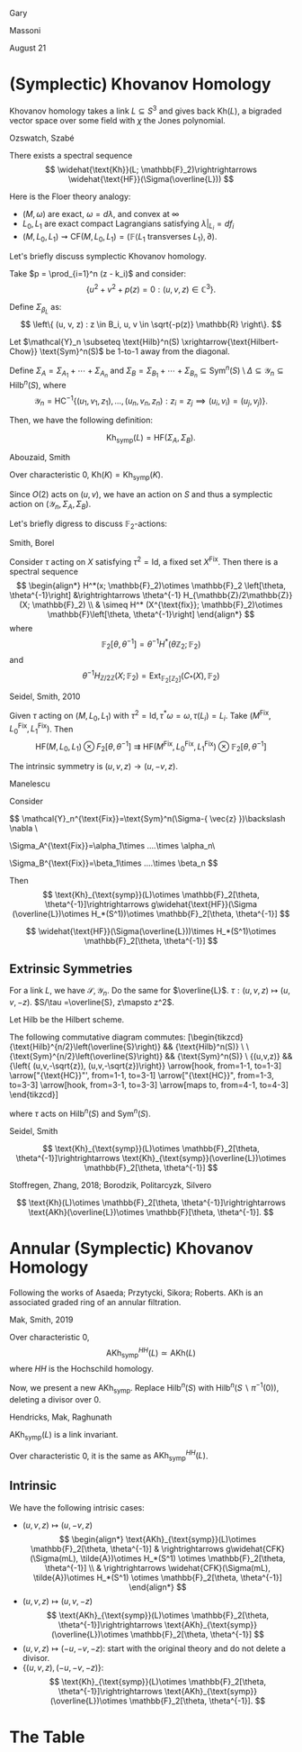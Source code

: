 <link href="../whirlwind.css" rel="stylesheet">

<whirlheader>
    <p>Gary</p>
    <p>Massoni</p>
    <p>August 21</p>
</whirlheader>

# (Symplectic) Khovanov Homology

Khovanov homology takes a link $L\subseteq S^3$ and gives back $\text{Kh}(L)$, a bigraded vector space over some field with $\chi$ the Jones polynomial. 

<theorem>
<src>Ozswatch, Szabé</src>

There exists a spectral sequence 
$$
\widehat{\text{Kh}}(L; \mathbb{F}_2)\rightrightarrows \widehat{\text{HF}}(\Sigma(\overline{L}))
$$

</theorem>

Here is the Floer theory analogy:
- $(M,\omega)$ are exact, $\omega = d\lambda$, and convex at $\infty$
- $L_0, L_1$ are exact compact Lagrangians satisfying $\lambda|_{L_i}=df_i$
- $(M, L_0,L_1)\rightsquigarrow \text{CF}(M, L_0,L_1) = (\mathbb{F} \langle L_1 \text{ transverses }L_1 \rangle, \partial)$.

Let's briefly discuss symplectic Khovanov homology. 

Take $p = \prod_{i=1}^n (z - k_i)$ and consider:
$$
\left\{ u^2 + v^2 + p(z) = 0 : (u, v, z) \in \mathbb{C}^3 \right\}.
$$

Define $\Sigma_{\beta_L}$ as:
$$
\left\{ (u, v, z) : z \in B_i, u, v \in \sqrt{-p(z)} \mathbb{R} \right\}.
$$

Let $\mathcal{Y}_n \subseteq \text{Hilb}^n(S) \xrightarrow{\text{Hilbert-Chow}} \text{Sym}^n(S)$ be 1-to-1 away from the diagonal.

Define $\Sigma_A = \Sigma_{A_1} + \cdots + \Sigma_{A_n}$ and $\Sigma_B = \Sigma_{B_1} + \cdots + \Sigma_{B_n} \subseteq \text{Sym}^n(S) \setminus \Delta \subseteq \mathcal{Y}_n \subseteq \text{Hilb}^n(S)$, where
$$
\mathcal{Y}_n = \text{HC}^{-1}\left\{ (u_1, v_1, z_1), \ldots, (u_n, v_n, z_n) : z_i = z_j \implies (u_i, v_i) = (u_j, v_j) \right\}.
$$

Then, we have the following definition:

<definition>

$$
\text{Kh}_{\text{symp}}(L) = \text{HF}(\Sigma_A, \Sigma_B).
$$

</definition>

<theorem>
<src>Abouzaid, Smith</src>

Over characteristic 0, $\text{Kh}(K)=\text{Kh}_{\text{symp}}(K)$.

</theorem>

Since $O(2)$ acts on $(u,v)$, we have an action on $S$ and thus a symplectic action on $(\mathcal{Y}_n, \Sigma_A, \Sigma_B)$.

Let's briefly digress to discuss $\mathbb{F}_2$-actions:

<example>
<src>Smith, Borel</src>

Consider $\tau$ acting on $X$ satisfying $\tau^2 = \text{Id}$, a fixed set $X^{\text{Fix}}$. Then there is a spectral sequence 
$$
\begin{align*}
H^*(x; \mathbb{F}_2)\otimes \mathbb{F}_2 \left[\theta, \theta^{-1}\right] &\rightrightarrows \theta^{-1} H_{\mathbb{Z}/2\mathbb{Z}}(X; \mathbb{F}_2) \\
& \simeq H^* (X^{\text{fix}}; \mathbb{F}_2)\otimes \mathbb{F}\left[\theta, \theta^{-1}\right]
\end{align*}
$$
where 
$$\mathbb{F}_2\left[\theta, \theta^{-1}\right] = \theta^{-1}H^*(\theta \mathbb{Z}_2; \mathbb{F}_2)
$$
and 
$$
\theta^{-1} H_{\mathbb{Z}/2\mathbb{Z}}(X; \mathbb{F}_2) = \text{Ext}_{\mathbb{F}_2\left[\mathbb{Z}_2 \right]}(C_*(X), \mathbb{F}_2)
$$

</example>

<example>
<src>Seidel, Smith, 2010</src>

Given $\tau$ acting on $(M,L_0, L_1)$ with $\tau^2 = \text{Id}, \tau^*\omega = \omega, \tau(L_i)=L_i$. Take $(M^{\text{Fix}},L_0^{\text{Fix}}, L_1^{\text{Fix}})$. Then
$$
\text{HF}(M, L_0, L_1)\otimes F_2[\theta, \theta^{-1}]\rightrightarrows \text{HF}(M^{\text{Fix}},L_0^{\text{Fix}}, L_1^{\text{Fix}})\otimes \mathbb{F}_2 [\theta, \theta^{-1}]
$$

</example>

The intrinsic symmetry is $(u,v,z)\to (u, -v,z)$.

<theorem>
<src>Manelescu</src>

Consider 

$$
\mathcal{Y}_n^{\text{Fix}}=\text{Sym}^n(\Sigma-\{ \vec{z} \})\backslash \nabla \\

\Sigma_A^{\text{Fix}}=\alpha_1\times ....\times \alpha_n\\

\Sigma_B^{\text{Fix}}=\beta_1\times ....\times \beta_n
$$

Then 
$$
\text{Kh}_{\text{symp}}(L)\otimes \mathbb{F}_2[\theta, \theta^{-1}]\rightrightarrows g\widehat{\text{HF}}(\Sigma (\overline{L})\otimes H_*(S^1))\otimes \mathbb{F}_2[\theta, \theta^{-1}]
$$

$$
\widehat{\text{HF}}(\Sigma(\overline{L}))\times H_*(S^1)\otimes \mathbb{F}_2[\theta, \theta^{-1}]
$$

</theorem>

## Extrinsic Symmetries 

For a link $L$, we have $\mathcal{S}, \mathcal{Y}_n$. Do the same for $\overline{L}$. $\tau: (u,v,z)\mapsto (u,v,-z)$. $S/\tau =\overline{S}, z\mapsto z^2$.

Let $\text{Hilb}$ be the Hilbert scheme.

<theorem>

The following commutative diagram commutes:
\[\begin{tikzcd}
	{\text{Hilb}^{n/2}\left(\overline{S}\right)} && {\text{Hilb}^n(S)} \\
	\\
	{\text{Sym}^{n/2}\left(\overline{S}\right)} && {\text{Sym}^n(S)} \\
	{(u,v,z)} && {\left\{ (u,v,-\sqrt{z}), (u,v,-\sqrt{z})\right\}}
	\arrow[hook, from=1-1, to=1-3]
	\arrow["{\text{HC}}"', from=1-1, to=3-1]
	\arrow["{\text{HC}}", from=1-3, to=3-3]
	\arrow[hook, from=3-1, to=3-3]
	\arrow[maps to, from=4-1, to=4-3]
\end{tikzcd}\]

where $\tau$ acts on $\text{Hilb}^n(S)$ and $\text{Sym}^n(S)$.

</theorem>

<theorem>
<src>Seidel, Smith</src>

$$
\text{Kh}_{\text{symp}}(L)\otimes \mathbb{F}_2[\theta, \theta^{-1}]\rightrightarrows \text{Kh}_{\text{symp}}(\overline{L})\otimes \mathbb{F}_2[\theta, \theta^{-1}]
$$

</theorem>

<theorem>
<src>Stoffregen, Zhang, 2018; Borodzik, Politarcyzk, Silvero</src>

$$
\text{Kh}(L)\otimes \mathbb{F}_2[\theta, \theta^{-1}]\rightrightarrows \text{AKh}(\overline{L})\otimes \mathbb{F}[\theta, \theta^{-1}].
$$

</theorem>

# Annular (Symplectic) Khovanov Homology 

Following the works of <src>Asaeda; Przytycki, Sikora; Roberts</src>. $\text{AKh}$ is an associated graded ring of an annular filtration.

<theorem>
<src>Mak, Smith, 2019</src>

Over characteristic $0$,
$$
\text{AKh}_{\text{symp}}^{HH}(L)\simeq \text{AKh}(L)
$$
where $HH$ is the Hochschild homology.

</theorem>

Now, we present a new $\text{AKh}_{\text{symp}}$. Replace $\text{Hilb}^n(S)$ with $\text{Hilb}^n(S\backslash \pi^{-1}(0))$, deleting a divisor over $0$.

<theorem>
<src>Hendricks, Mak, Raghunath</src>

$\text{AKh}_{\text{symp}}(L)$ is a link invariant.

</theorem>

<conjecture>

Over characteristic 0, it is the same as $\text{AKh}_{\text{symp}}^{HH}(L)$.

</conjecture>

## Intrinsic 

We have the following intrisic cases: 
- $(u,v,z)\mapsto (u,-v,z)$
$$
\begin{align*}
\text{AKh}_{\text{symp}}(L)\otimes \mathbb{F}_2[\theta, \theta^{-1}] & \rightrightarrows g\widehat{CFK}(\Sigma(mL), \tilde{A})\otimes H_*(S^1) \otimes \mathbb{F}_2[\theta, \theta^{-1}]  \\
& \rightrightarrows \widehat{CFK}(\Sigma(mL), \tilde{A})\otimes H_*(S^1) \otimes \mathbb{F}_2[\theta, \theta^{-1}]
\end{align*}
$$
- $(u,v,z)\mapsto (u,v,-z)$
$$
\text{AKh}_{\text{symp}}(L)\otimes \mathbb{F}_2[\theta, \theta^{-1}]\rightrightarrows \text{AKh}_{\text{symp}}(\overline{L})\otimes \mathbb{F}_2[\theta, \theta^{-1}]
$$
- $(u,v,z)\mapsto (-u,-v, -z)$: start with the original theory and do not delete a divisor. 
- $\{ (u,v,z), (-u, -v, -z)\}$:
$$
\text{Kh}_{\text{symp}}(L)\otimes \mathbb{F}_2[\theta, \theta^{-1}]\rightrightarrows \text{AKh}_{\text{symp}}(\overline{L})\otimes \mathbb{F}_2[\theta, \theta^{-1}].
$$

# The Table 

